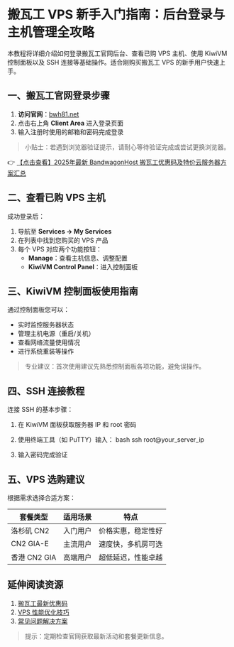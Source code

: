 # 搬瓦工 VPS 新手入门指南：后台登录与主机管理全攻略

本教程将详细介绍如何登录搬瓦工官网后台、查看已购 VPS 主机、使用 KiwiVM 控制面板以及 SSH 连接等基础操作。适合刚购买搬瓦工 VPS 的新手用户快速上手。

## 一、搬瓦工官网登录步骤

1. **访问官网**：[bwh81.net](https://bit.ly/banwagon)
2. 点击右上角 **Client Area** 进入登录页面
3. 输入注册时使用的邮箱和密码完成登录

> 小贴士：若遇到浏览器验证提示，请耐心等待验证完成或尝试更换浏览器。

👉 [【点击查看】2025年最新 BandwagonHost 搬瓦工优惠码及特价云服务器方案汇总](https://bit.ly/banwagon)

## 二、查看已购 VPS 主机

成功登录后：
1. 导航至 **Services → My Services**
2. 在列表中找到您购买的 VPS 产品
3. 每个 VPS 对应两个功能按钮：
   - **Manage**：查看主机信息、调整配置
   - **KiwiVM Control Panel**：进入控制面板

## 三、KiwiVM 控制面板使用指南

通过控制面板您可以：
- 实时监控服务器状态
- 管理主机电源（重启/关机）
- 查看网络流量使用情况
- 进行系统重装等操作

> 专业建议：首次使用建议先熟悉控制面板各项功能，避免误操作。

## 四、SSH 连接教程

连接 SSH 的基本步骤：
1. 在 KiwiVM 面板获取服务器 IP 和 root 密码
2. 使用终端工具（如 PuTTY）输入：
   bash
   ssh root@your_server_ip
   
3. 输入密码完成验证

## 五、VPS 选购建议

根据需求选择合适方案：

| 套餐类型 | 适用场景 | 特点 |
|---------|---------|------|
| 洛杉矶 CN2 | 入门用户 | 价格实惠，稳定性好 |
| CN2 GIA-E | 主流用户 | 速度快，多机房可选 |
| 香港 CN2 GIA | 高端用户 | 超低延迟，性能卓越 |

## 延伸阅读资源

1. [搬瓦工最新优惠码]()
2. [VPS 性能优化技巧]()
3. [常见问题解决方案]()

> 提示：定期检查官网获取最新活动和套餐更新信息。